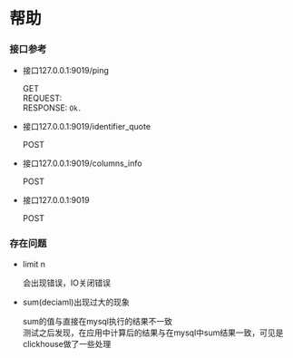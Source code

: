 # 帮助

### 接口参考

* 接口127.0.0.1:9019/ping  
  
  GET  
  REQUEST: ``` ```  
  RESPONSE: ```Ok.```

* 接口127.0.0.1:9019/identifier_quote

  POST

* 接口127.0.0.1:9019/columns_info

  POST

* 接口127.0.0.1:9019

  POST


### 存在问题

* limit n

    会出现错误，IO关闭错误

* sum(deciaml)出现过大的现象

    sum的值与直接在mysql执行的结果不一致  
    测试之后发现，在应用中计算后的结果与在mysql中sum结果一致，可见是clickhouse做了一些处理




